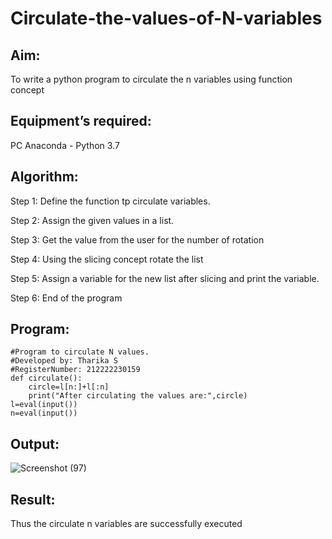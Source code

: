# Circulate-the-values-of-N-variables
## Aim:
To write a python program to circulate the n variables using function concept
## Equipment’s required:
PC
Anaconda - Python 3.7
## Algorithm: 

Step 1:
Define the function tp circulate variables.

Step 2:
Assign the given values in a list.

Step 3:
Get the value from the user for the number of rotation

Step 4:
Using the slicing concept rotate the list

Step 5:
Assign a variable for the new list after slicing and print the variable.

Step 6:
End of the program

## Program:
```
#Program to circulate N values.
#Developed by: Tharika S
#RegisterNumber: 212222230159
def circulate():
    circle=l[n:]+l[:n]
    print("After circulating the values are:",circle)
l=eval(input())
n=eval(input())
```
## Output:
![Screenshot (97)](https://github.com/tharikasankar/Circulate-the-values-of-N-variables/assets/119475507/55845ec4-f842-4db3-a5f1-6918d1258cf3)

## Result:
Thus the circulate n variables are successfully executed
